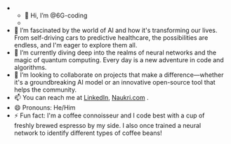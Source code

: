 - - 👋 Hi, I’m @6G-coding
  - 
- 👀 I’m fascinated by the world of AI and how it's transforming our lives. From self-driving cars to predictive healthcare, the possibilities are endless, and I'm eager to explore them all.
- 🌱 I’m currently diving deep into the realms of neural networks and the magic of quantum computing. Every day is a new adventure in code and algorithms.
- 💞️ I’m looking to collaborate on projects that make a difference—whether it's a groundbreaking AI model or an innovative open-source tool that helps the community.
- 📫 You can reach me at [LinkedIn]([https://www.linkedin.com/in/akhilesh-shetty/]), [Naukri.com]([https://www.naukri.com/mnjuser/]) .
- 😄 Pronouns: He/Him
- ⚡ Fun fact: I'm a coffee connoisseur and I code best with a cup of freshly brewed espresso by my side. I also once trained a neural network to identify different types of coffee beans!


<!---
6G-coding/6G-coding is a ✨ special ✨ repository because its `README.md` (this file) appears on your GitHub profile.
You can click the Preview link to take a look at your changes.
--->

